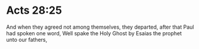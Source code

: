 # Acts 28:25

And when they agreed not among themselves, they departed, after that Paul had spoken one word, Well spake the Holy Ghost by Esaias the prophet unto our fathers,